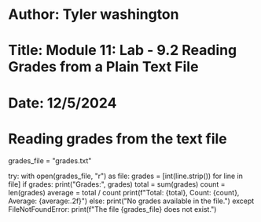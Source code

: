 # Author: Tyler washington
# Title: Module 11: Lab - 9.2 Reading Grades from a Plain Text File
# Date: 12/5/2024

# Reading grades from the text file
grades_file = "grades.txt"

try:
    with open(grades_file, "r") as file:
        grades = [int(line.strip()) for line in file]
        if grades:
            print("Grades:", grades)
            total = sum(grades)
            count = len(grades)
            average = total / count
            print(f"Total: {total}, Count: {count}, Average: {average:.2f}")
        else:
            print("No grades available in the file.")
except FileNotFoundError:
    print(f"The file {grades_file} does not exist.")
